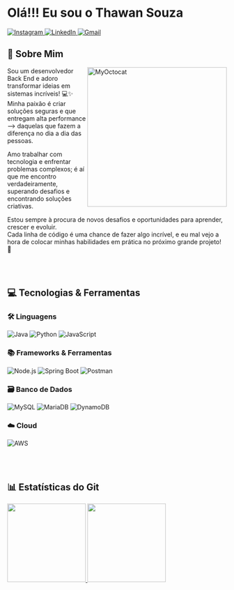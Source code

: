 
<!-- Seção de Título -->
<h1 align="left">Olá!!! Eu sou o Thawan Souza</h1>

<p align="left">
<a href="https://www.instagram.com/Thaw_st/" target="_blank">
  <img src="https://img.shields.io/badge/Instagram-E4405F?style=for-the-badge&logo=instagram&logoColor=white" alt="Instagram" />
</a>
<a href="https://www.linkedin.com/in/thawansouzadev/" target="_blank">
  <img src="https://img.shields.io/badge/LinkedIn-0077B5?style=for-the-badge&logo=linkedin&logoColor=white" alt="LinkedIn" />
</a>
<a href="mailto:thawansouzateixeira@gmail.com" target="_blank">
  <img src="https://img.shields.io/badge/Gmail-D14836?style=for-the-badge&logo=gmail&logoColor=white" alt="Gmail" />
</a>
</p>

<!-- Seção Final -->
<h2 align="left">🌟 Sobre Mim</h2>

<img src="https://i.imgur.com/WdiqPBM.png" alt="MyOctocat" width="320" align="right" />

<p align="left">
Sou um desenvolvedor Back End e adoro transformar ideias em sistemas incríveis! 💻✨<br>
Minha paixão é criar soluções seguras e que entregam alta performance —> daquelas que fazem a diferença no dia a dia das pessoas.

Amo trabalhar com tecnologia e enfrentar problemas complexos; é aí que me encontro verdadeiramente, superando desafios e encontrando soluções criativas.

Estou sempre à procura de novos desafios e oportunidades para aprender, crescer e evoluir.<br>
Cada linha de código é uma chance de fazer algo incrível, e eu mal vejo a hora de colocar minhas habilidades em prática no próximo grande projeto! 🚀
</p>

<br></br>
<!-- Seção de Subtítulo -->
<h2 align="left">💻 Tecnologias & Ferramentas</h2>


<!-- Seção de Tecnologias -->
<div align="left">
  <!-- Linguagens -->
  <h3>🛠️ Linguagens</h3>
  <img src="https://img.shields.io/badge/Java-ED8B00?style=for-the-badge&logo=openjdk&logoColor=white" alt="Java" />
  <img src="https://img.shields.io/badge/Python-3776AB?style=for-the-badge&logo=python&logoColor=white" alt="Python" />
  <img src="https://img.shields.io/badge/JavaScript-F7DF1E?style=for-the-badge&logo=javascript&logoColor=black" alt="JavaScript" />


  <!-- Frameworks e Ferramentas -->
  <h3>📚 Frameworks & Ferramentas</h3>
  <img src="https://img.shields.io/badge/Node.js-339933?style=for-the-badge&logo=nodedotjs&logoColor=white" alt="Node.js" />
  <img src="https://img.shields.io/badge/Spring_Boot-6DB33F?style=for-the-badge&logo=spring&logoColor=white" alt="Spring Boot" />
  <img src="https://img.shields.io/badge/Postman-FF6C37?style=for-the-badge&logo=postman&logoColor=white" alt="Postman" />

  <!-- Banco de Dados -->
  <h3>🗃️ Banco de Dados</h3>
  <img src="https://img.shields.io/badge/MySQL-4479A1?style=for-the-badge&logo=mysql&logoColor=white" alt="MySQL" />
  <img src="https://img.shields.io/badge/MariaDB-003545?style=for-the-badge&logo=mariadb&logoColor=white" alt="MariaDB" />
  <img src="https://img.shields.io/badge/Amazon_DynamoDB-4053D6?style=for-the-badge&logo=amazondynamodb&logoColor=white" alt="DynamoDB" />

  <!-- Cloud -->
  <h3>☁️ Cloud</h3>
  <img src="https://img.shields.io/badge/AWS-232F3E?style=for-the-badge&logo=amazonaws&logoColor=white" alt="AWS" />

</div>

<br></br>

<!-- Seção de Estatísticas do Git -->
<h2 align="left">📊 Estatísticas do Git</h2>


<div>
<a href="https://github.com/ThawanST">
<img loading="lazy" height="180em" src="https://github-readme-stats.vercel.app/api/top-langs/?username=ThawanST&layout=compact&langs_count=7&theme=dracula"/>
<img loading="lazy" height="180em" src="https://github-readme-stats.vercel.app/api?username=ThawanST&show_icons=true&theme=dracula&include_all_commits=true&count_private=true"/>
</div>
